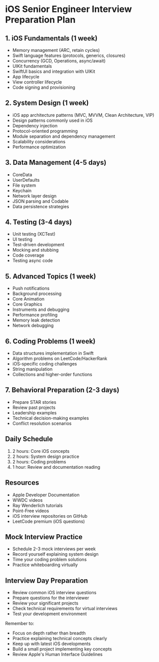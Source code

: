 # iOS Senior Engineer Interview Preparation Plan

## 1. iOS Fundamentals (1 week)
- Memory management (ARC, retain cycles)
- Swift language features (protocols, generics, closures)
- Concurrency (GCD, Operations, async/await)
- UIKit fundamentals
- SwiftUI basics and integration with UIKit
- App lifecycle
- View controller lifecycle
- Code signing and provisioning

## 2. System Design (1 week)
- iOS app architecture patterns (MVC, MVVM, Clean Architecture, VIP)
- Design patterns commonly used in iOS
- Dependency injection
- Protocol-oriented programming
- Module separation and dependency management
- Scalability considerations
- Performance optimization

## 3. Data Management (4-5 days)
- CoreData
- UserDefaults
- File system
- Keychain
- Network layer design
- JSON parsing and Codable
- Data persistence strategies

## 4. Testing (3-4 days)
- Unit testing (XCTest)
- UI testing
- Test-driven development
- Mocking and stubbing
- Code coverage
- Testing async code

## 5. Advanced Topics (1 week)
- Push notifications
- Background processing
- Core Animation
- Core Graphics
- Instruments and debugging
- Performance profiling
- Memory leak detection
- Network debugging

## 6. Coding Problems (1 week)
- Data structures implementation in Swift
- Algorithm problems on LeetCode/HackerRank
- iOS-specific coding challenges
- String manipulation
- Collections and higher-order functions

## 7. Behavioral Preparation (2-3 days)
- Prepare STAR stories
- Review past projects
- Leadership examples
- Technical decision-making examples
- Conflict resolution scenarios

## Daily Schedule
1. 2 hours: Core iOS concepts
2. 2 hours: System design practice
3. 2 hours: Coding problems
4. 1 hour: Review and documentation reading

## Resources
- Apple Developer Documentation
- WWDC videos
- Ray Wenderlich tutorials
- Point-Free videos
- iOS interview repositories on GitHub
- LeetCode premium (iOS questions)

## Mock Interview Practice
- Schedule 2-3 mock interviews per week
- Record yourself explaining system design
- Time your coding problem solutions
- Practice whiteboarding virtually

## Interview Day Preparation
- Review common iOS interview questions
- Prepare questions for the interviewer
- Review your significant projects
- Check technical requirements for virtual interviews
- Test your development environment

Remember to:
- Focus on depth rather than breadth
- Practice explaining technical concepts clearly
- Keep up with latest iOS developments
- Build a small project implementing key concepts
- Review Apple's Human Interface Guidelines 
